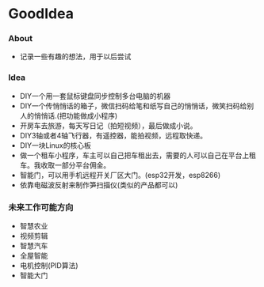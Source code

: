 # GoodIdea

### About
- 记录一些有趣的想法，用于以后尝试

### Idea
- DIY一个用一套鼠标键盘同步控制多台电脑的机器
- DIY一个传悄悄话的箱子，微信扫码给笔和纸写自己的悄悄话，微笑扫码给别人的悄悄话.(把功能做成小程序)
- 开房车去旅游，每天写日记（拍短视频），最后做成小说。
- DIY3轴或者4轴飞行器，有遥控器，能拍视频，远程取快递。
- DIY一块Linux的核心板
- 做一个租车小程序，车主可以自己把车租出去，需要的人可以自己在平台上租车。我收取一部分平台佣金。
- 智能门，可以用手机远程开关厂区大门。(esp32开发，esp8266)
- 依靠电磁波反射来制作笋扫描仪(类似的产品都可以)

### 未来工作可能方向
- 智慧农业
- 视频剪辑
- 智慧汽车
- 全屋智能
- 电机控制(PID算法)
- 智能大门
